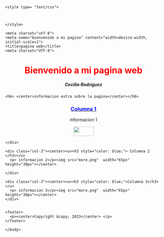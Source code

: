 <!doctype html>
<html lang="en">
  <head> 

    <style type= "text/css">


	
    </style>
  
    <meta charset="utf-8">
    <meta name="bienvenido a mi pagina" content="width=device-width, initial-scale=1">
    <title>pagina web</title>
    <meta charset="UTF-8">
  <link rel="stylesheet" href="https://cdn.jsdelivr.net/npm/bootstrap@5.1.3/dist/css/bootstrap.min.css" integrity="sha384-1BmE4kWBq78iYhFldvKuhfTAU6auU8tT94WrHftjDbrCEXSU1oBoqyl2QvZ6jIW3" crossorigin="anonymous">

  </head>
  <body>
    <h1 style="color: red;"> <center>Bienvenido a mi pagina web</center></h1> 
    <script src="https://cdn.jsdelivr.net/npm/bootstrap@5.3.2/dist/js/bootstrap.bundle.min.js" integrity="sha384-C6RzsynM9kWDrMNeT87bh95OGNyZPhcTNXj1NW7RuBCsyN/o0jlpcV8Qyq46cDfL" crossorigin="anonymous"></script>
    <h5> <center>Cecilia Rodriguez</center></h5> 

    <h6> <center>informacion extra sobre la pagina</center></h6> 

  <div class="row">
    <div class="col-3"><center><u><h3 style="color: blue;">Columna 1 </h3></u>
      <p> informacion 1</p><img src="more.png"  width="65px" height="30px"></center>
 
    </div>
  
    <div class="col-3"><center><u><h3 style="color: blue;"> Columna 2 </h3></u>
      <p> informacion 2</p><img src="more.png"  width="65px" height="30px"></center>
    
    </div>
  
    <div class="col-3"><center><u><h3 style="color: blue;">Columna 3</h3></u>
      <p> informacion 3</p><img src="more.png"  width="65px" height="30px"></center>
    </div>


    <footer>
      <p><center>Copyright &copy; 2023</center> </p>
    </footer>
  
    </body>
</html>
